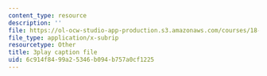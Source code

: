 ```yaml
---
content_type: resource
description: ''
file: https://ol-ocw-studio-app-production.s3.amazonaws.com/courses/18-03sc-differential-equations-fall-2011/6c914f8499a25346b094b757a0cf1225_uNOyxQwIV8o.vtt
file_type: application/x-subrip
resourcetype: Other
title: 3play caption file
uid: 6c914f84-99a2-5346-b094-b757a0cf1225
---
```

